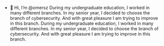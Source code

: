 - 👋 Hi, I’m @omersz
 During my undergraduate education, I worked in many different branches. In my senior year, I decided to choose the branch of cybersecurity. And with great pleasure I am trying to improve in this branch.
During my undergraduate education, I worked in many different branches. In my senior year, I decided to choose the branch of cybersecurity. And with great pleasure I am trying to improve in this branch.
